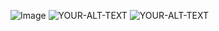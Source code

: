 ![Image](https://github.com/user-attachments/assets/35250a95-6e84-4a3d-9cde-7a0d223a9a58)
<picture>
 <source media="(prefers-color-scheme: dark)" srcset="[https://github.com/user-attachments/assets/67138d0f-a934-4625-8371-b816d562b290]">
 <source media="(prefers-color-scheme: dark)" srcset="[https://github.com/user-attachments/assets/a6396bb3-723e-4950-991f-a33384789e6e]">
 <source media="(prefers-color-scheme: light)" srcset="[https://github.com/user-attachments/assets/67138d0f-a934-4625-8371-b816d562b290]">
 <source media="(prefers-color-scheme: light)" srcset="[https://github.com/user-attachments/assets/a6396bb3-723e-4950-991f-a33384789e6e]">
 <img alt="YOUR-ALT-TEXT" src="https://github.com/user-attachments/assets/67138d0f-a934-4625-8371-b816d562b290">
</picture>
 <img alt="YOUR-ALT-TEXT" src="https://github.com/user-attachments/assets/a6396bb3-723e-4950-991f-a33384789e6e">
</picture>
